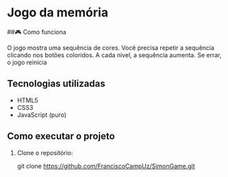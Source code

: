 # Jogo da memória

##🎮 Como funciona

O jogo mostra uma sequência de cores. Você precisa repetir a sequência clicando nos botões coloridos. A cada nível, a sequência aumenta. Se errar, o jogo reinicia

## Tecnologias utilizadas

- HTML5
- CSS3
- JavaScript (puro)

## Como executar o projeto

1. Clone o repositório:
   
   git clone https://github.com/FranciscoCampUz/SimonGame.git
